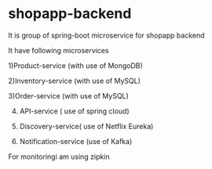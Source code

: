 # shopapp-backend

It is group of spring-boot microservice for shopapp backend

It have following microservices

1)Product-service (with use of MongoDB)

2)Inventory-service (with use of MySQL)

3)Order-service (with use of MySQL)

4) API-service ( use of spring cloud)

5) Discovery-service( use of Netflix Eureka)

6) Notification-service (use of Kafka)

For monitoringi am using zipkin
